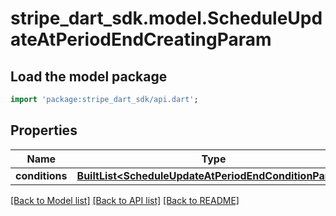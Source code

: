 # stripe_dart_sdk.model.ScheduleUpdateAtPeriodEndCreatingParam

## Load the model package
```dart
import 'package:stripe_dart_sdk/api.dart';
```

## Properties
Name | Type | Description | Notes
------------ | ------------- | ------------- | -------------
**conditions** | [**BuiltList&lt;ScheduleUpdateAtPeriodEndConditionParam&gt;**](ScheduleUpdateAtPeriodEndConditionParam.md) |  | [optional] 

[[Back to Model list]](../README.md#documentation-for-models) [[Back to API list]](../README.md#documentation-for-api-endpoints) [[Back to README]](../README.md)


